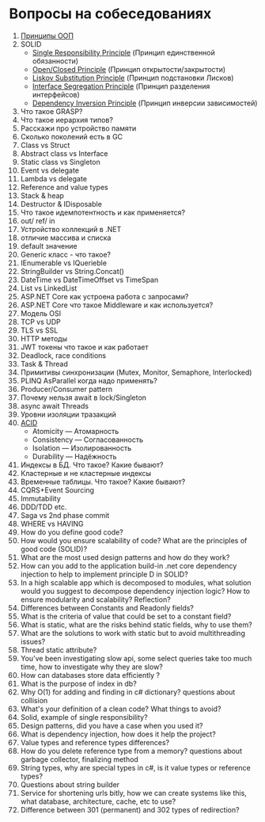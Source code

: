 # Вопросы на собеседованиях

1. [Принципы ООП](https://habr.com/ru/company/otus/blog/525336/)
3. SOLID
    - [Single Responsibility Principle](https://metanit.com/sharp/patterns/5.1.php) (Принцип единственной обязанности)
    - [Open/Closed Principle](https://metanit.com/sharp/patterns/5.2.php) (Принцип открытости/закрытости)
    - [Liskov Substitution Principle](https://metanit.com/sharp/patterns/5.3.php) (Принцип подстановки Лисков)
    - [Interface Segregation Principle](https://metanit.com/sharp/patterns/5.4.php) (Принцип разделения интерфейсов)
    - [Dependency Inversion Principle](https://metanit.com/sharp/patterns/5.5.php) (Принцип инверсии зависимостей)
5. Что такое GRASP?
6. Что такое иерархия типов?
7. Расскажи про устройство памяти
8. Сколько поколений есть в GC
9. Class vs Struct
10. Abstract class vs Interface
11. Static class vs Singleton
12. Event vs delegate
13. Lambda vs delegate
14. Reference and value types
15. Stack & heap
16. Destructor & IDisposable
17. Что такое идемпотентность и как применяется?
18. out/ ref/ in
19. Устройство коллекций в .NET
20. отличие массива и списка
21. default значение
22. Generic класс - что такое?
23. IEnumerable vs IQuerieble
24. StringBuilder vs String.Concat()
25. DateTime vs DateTimeOffset vs TimeSpan
26. List vs LinkedList
27. ASP.NET Core как устроена работа с запросами? 
28. ASP.NET Core что такое Middleware и как используется?
29. Модель OSI
30. TCP vs UDP
31. TLS vs SSL
32. HTTP методы
33. JWT токены что такое и как работает
34. Deadlock, race conditions
35. Task & Thread
36. Примитивы синхронизации (Mutex, Monitor, Semaphore, Interlocked)
37. PLINQ AsParallel когда надо применять?
38. Producer/Consumer pattern
39. Почему нельзя await  в lock/Singleton
40. async await Threads
41. Уровни изоляции тразакций
42. [ACID](https://habr.com/ru/post/555920/)
    - Atomicity — Атомарность
    - Consistency — Согласованность
    - Isolation — Изолированность
    - Durability — Надёжность
43. Индексы в БД. Что такое? Какие бывают?
44. Кластерные и не кластерные индексы
45. Временные таблицы. Что такое? Какие бывают?
46. CQRS+Event Sourcing
47. Immutability
48. DDD/TDD etc.
49. Saga vs 2nd phase commit
50. WHERE vs HAVING 
51. How do you define good code?
52. How would you ensure scalability of code? What are the principles of good code (SOLID)?
53. What are the most used design patterns and how do they work?
54. How can you add to the application build-in .net core dependency injection to help to implement principle D in SOLID? 
55. In a high scalable app which is decomposed to modules, what solution would you suggest to decompose dependency injection logic? How to ensure modularity and scalability? Reflection? 
56. Differences between Constants and Readonly fields?
57. What is the criteria of value that could be set to a constant field?
58. What is static, what are the risks behind static fields, why to use them?
59. What are the solutions to work with static but to avoid multithreading issues?
60. Thread static attribute?
61. You’ve been investigating slow api, some select queries take too much time, how to investigate why they are slow?
62. How can databases store data efficiently ?
63. What is the purpose of index in db? 
64. Why O(1) for adding and finding in c# dictionary? questions about collision
65. What's your definition of a clean code? What things to avoid?
66. Solid, example of single responsibility?
67. Design patterns, did you have a case when you used it?
68. What is dependency injection, how does it help the project?
69. Value types and reference types differences?
70. How do you delete reference type from a memory? questions about garbage collector, finalizing method
71. String types, why are special types in c#, is it value types or reference types?
72. Questions about string builder
73. Service for shortening urls bitly, how we can create systems like this, what database, architecture, cache, etc to use?
74. Difference between 301 (permanent) and 302 types of redirection?
